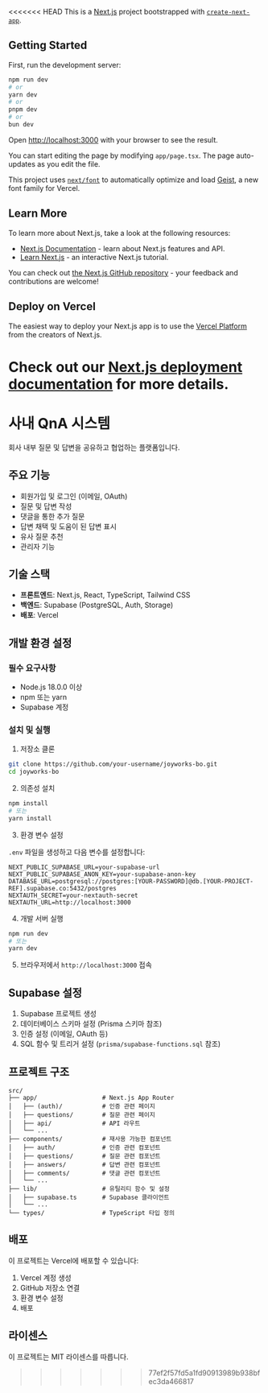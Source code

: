 <<<<<<< HEAD
This is a [Next.js](https://nextjs.org) project bootstrapped with [`create-next-app`](https://nextjs.org/docs/app/api-reference/cli/create-next-app).

## Getting Started

First, run the development server:

```bash
npm run dev
# or
yarn dev
# or
pnpm dev
# or
bun dev
```

Open [http://localhost:3000](http://localhost:3000) with your browser to see the result.

You can start editing the page by modifying `app/page.tsx`. The page auto-updates as you edit the file.

This project uses [`next/font`](https://nextjs.org/docs/app/building-your-application/optimizing/fonts) to automatically optimize and load [Geist](https://vercel.com/font), a new font family for Vercel.

## Learn More

To learn more about Next.js, take a look at the following resources:

- [Next.js Documentation](https://nextjs.org/docs) - learn about Next.js features and API.
- [Learn Next.js](https://nextjs.org/learn) - an interactive Next.js tutorial.

You can check out [the Next.js GitHub repository](https://github.com/vercel/next.js) - your feedback and contributions are welcome!

## Deploy on Vercel

The easiest way to deploy your Next.js app is to use the [Vercel Platform](https://vercel.com/new?utm_medium=default-template&filter=next.js&utm_source=create-next-app&utm_campaign=create-next-app-readme) from the creators of Next.js.

Check out our [Next.js deployment documentation](https://nextjs.org/docs/app/building-your-application/deploying) for more details.
=======
# 사내 QnA 시스템

회사 내부 질문 및 답변을 공유하고 협업하는 플랫폼입니다.

## 주요 기능

- 회원가입 및 로그인 (이메일, OAuth)
- 질문 및 답변 작성
- 댓글을 통한 추가 질문
- 답변 채택 및 도움이 된 답변 표시
- 유사 질문 추천
- 관리자 기능

## 기술 스택

- **프론트엔드**: Next.js, React, TypeScript, Tailwind CSS
- **백엔드**: Supabase (PostgreSQL, Auth, Storage)
- **배포**: Vercel

## 개발 환경 설정

### 필수 요구사항

- Node.js 18.0.0 이상
- npm 또는 yarn
- Supabase 계정

### 설치 및 실행

1. 저장소 클론

```bash
git clone https://github.com/your-username/joyworks-bo.git
cd joyworks-bo
```

2. 의존성 설치

```bash
npm install
# 또는
yarn install
```

3. 환경 변수 설정

`.env` 파일을 생성하고 다음 변수를 설정합니다:

```
NEXT_PUBLIC_SUPABASE_URL=your-supabase-url
NEXT_PUBLIC_SUPABASE_ANON_KEY=your-supabase-anon-key
DATABASE_URL=postgresql://postgres:[YOUR-PASSWORD]@db.[YOUR-PROJECT-REF].supabase.co:5432/postgres
NEXTAUTH_SECRET=your-nextauth-secret
NEXTAUTH_URL=http://localhost:3000
```

4. 개발 서버 실행

```bash
npm run dev
# 또는
yarn dev
```

5. 브라우저에서 `http://localhost:3000` 접속

## Supabase 설정

1. Supabase 프로젝트 생성
2. 데이터베이스 스키마 설정 (Prisma 스키마 참조)
3. 인증 설정 (이메일, OAuth 등)
4. SQL 함수 및 트리거 설정 (`prisma/supabase-functions.sql` 참조)

## 프로젝트 구조

```
src/
├── app/                  # Next.js App Router
│   ├── (auth)/           # 인증 관련 페이지
│   ├── questions/        # 질문 관련 페이지
│   ├── api/              # API 라우트
│   └── ...
├── components/           # 재사용 가능한 컴포넌트
│   ├── auth/             # 인증 관련 컴포넌트
│   ├── questions/        # 질문 관련 컴포넌트
│   ├── answers/          # 답변 관련 컴포넌트
│   ├── comments/         # 댓글 관련 컴포넌트
│   └── ...
├── lib/                  # 유틸리티 함수 및 설정
│   ├── supabase.ts       # Supabase 클라이언트
│   └── ...
└── types/                # TypeScript 타입 정의
```

## 배포

이 프로젝트는 Vercel에 배포할 수 있습니다:

1. Vercel 계정 생성
2. GitHub 저장소 연결
3. 환경 변수 설정
4. 배포

## 라이센스

이 프로젝트는 MIT 라이센스를 따릅니다.
>>>>>>> 77ef2f57fd5a1fd90913989b938bfec3da466817
